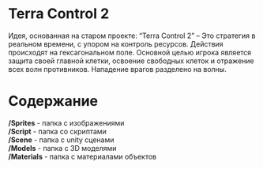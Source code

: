 # Terra Control 2
Идея, основанная на старом проекте: “Terra Control 2” – Это стратегия в реальном времени, с упором на контроль ресурсов. Действия происходят на гексагональном поле. 
Основной целью игрока является защита своей главной клетки, освоение свободных клеток и отражение всех волн противников. Нападение врагов разделено на волны.

# Содержание
**/Sprites** - папка с изображениями <br>
**/Script** - папка со скриптами <br>
**/Scene** - папка с unity сценами <br>
**/Models** - папка с 3D моделями <br>
**/Materials** - папка с материалами объектов
